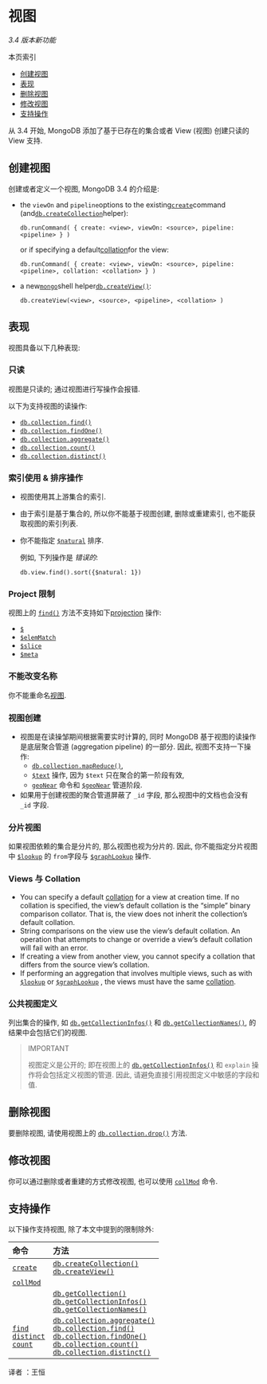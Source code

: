 # 视图

_3.4 版本新功能_

本页索引

* [创建视图](https://docs.mongodb.com/manual/core/views/#创建视图)
* [表现](https://docs.mongodb.com/manual/core/views/#表现)
* [删除视图](https://docs.mongodb.com/manual/core/views/#删除视图)
* [修改视图](https://docs.mongodb.com/manual/core/views/#修改视图)
* [支持操作](https://docs.mongodb.com/manual/core/views/#支持操作)

从 3.4 开始, MongoDB 添加了基于已存在的集合或者 View (视图) 创建只读的 View 支持.

## 创建视图

创建或者定义一个视图, MongoDB 3.4 的介绍是:

* the `viewOn` and `pipeline`options to the existing[`create`](https://docs.mongodb.com/manual/reference/command/create/#dbcmd.create)command \(and[`db.createCollection`](https://docs.mongodb.com/manual/reference/method/db.createCollection/#db.createCollection)helper\):

  ```
  db.runCommand( { create: <view>, viewOn: <source>, pipeline: <pipeline> } )
  ```

  or if specifying a default[collation](https://docs.mongodb.com/manual/release-notes/3.4/#relnotes-collation)for the view:

  ```
  db.runCommand( { create: <view>, viewOn: <source>, pipeline: <pipeline>, collation: <collation> } )
  ```

* a new[`mongo`](https://docs.mongodb.com/manual/reference/program/mongo/#bin.mongo)shell helper[`db.createView()`](https://docs.mongodb.com/manual/reference/method/db.createView/#db.createView):

  ```
  db.createView(<view>, <source>, <pipeline>, <collation> )
  ```

## 表现

视图具备以下几种表现:

### 只读

视图是只读的; 通过视图进行写操作会报错.

以下为支持视图的读操作:

* [`db.collection.find()`](https://docs.mongodb.com/manual/reference/method/db.collection.find/#db.collection.find)
* [`db.collection.findOne()`](https://docs.mongodb.com/manual/reference/method/db.collection.findOne/#db.collection.findOne)
* [`db.collection.aggregate()`](https://docs.mongodb.com/manual/reference/method/db.collection.aggregate/#db.collection.aggregate)
* [`db.collection.count()`](https://docs.mongodb.com/manual/reference/method/db.collection.count/#db.collection.count)
* [`db.collection.distinct()`](https://docs.mongodb.com/manual/reference/method/db.collection.distinct/#db.collection.distinct)

### 索引使用 & 排序操作

* 视图使用其上游集合的索引.

* 由于索引是基于集合的, 所以你不能基于视图创建, 删除或重建索引, 也不能获取视图的索引列表.

* 你不能指定 [`$natural`](https://docs.mongodb.com/manual/reference/operator/meta/natural/#metaOp._S_natural) 排序.

  例如, 下列操作是 _错误的_:

  ```
  db.view.find().sort({$natural: 1})
  ```

### Project 限制

视图上的 [`find()`](https://docs.mongodb.com/manual/reference/method/db.collection.find/#db.collection.find) 方法不支持如下[projection](https://docs.mongodb.com/manual/reference/operator/projection/) 操作:

* [`$`](https://docs.mongodb.com/manual/reference/operator/projection/positional/#proj._S_)
* [`$elemMatch`](https://docs.mongodb.com/manual/reference/operator/projection/elemMatch/#proj._S_elemMatch)
* [`$slice`](https://docs.mongodb.com/manual/reference/operator/projection/slice/#proj._S_slice)
* [`$meta`](https://docs.mongodb.com/manual/reference/operator/projection/meta/#proj._S_meta)

### 不能改变名称

你不能重命名[视图](#).

### 视图创建

* 视图是在读操邹期间根据需要实时计算的, 同时 MongoDB 基于视图的读操作是底层聚合管道 (aggregation pipeline) 的一部分. 因此, 视图不支持一下操作:
  * [`db.collection.mapReduce()`](https://docs.mongodb.com/manual/reference/method/db.collection.mapReduce/#db.collection.mapReduce),
  * [`$text`](https://docs.mongodb.com/manual/reference/operator/query/text/#op._S_text) 操作, 因为 `$text` 只在聚合的第一阶段有效,
  * [`geoNear`](https://docs.mongodb.com/manual/reference/command/geoNear/#dbcmd.geoNear) 命令和 [`$geoNear`](https://docs.mongodb.com/manual/reference/operator/aggregation/geoNear/#pipe._S_geoNear)
    管道阶段.
* 如果用于创建视图的聚合管道屏蔽了 `_id` 字段, 那么视图中的文档也会没有 `_id` 字段.

### 分片视图

如果视图依赖的集合是分片的, 那么视图也视为分片的. 因此, 你不能指定分片视图中 [`$lookup`](https://docs.mongodb.com/manual/reference/operator/aggregation/lookup/#pipe._S_lookup) 的 `from`字段与 [`$graphLookup`](https://docs.mongodb.com/manual/reference/operator/aggregation/graphLookup/#pipe._S_graphLookup) 操作.

### Views 与 Collation

* You can specify a default [collation](https://docs.mongodb.com/manual/reference/collation/) for a view at creation time. If no collation is specified, the view’s default collation is the “simple” binary comparison collator. That is, the view does not inherit the collection’s default collation.
* String comparisons on the view use the view’s default collation. An operation that attempts to change or override a view’s default collation will fail with an error.
* If creating a view from another view, you cannot specify a collation that differs from the source view’s collation.
* If performing an aggregation that involves multiple views, such as with [`$lookup`](https://docs.mongodb.com/manual/reference/operator/aggregation/lookup/#pipe._S_lookup) or [`$graphLookup`](https://docs.mongodb.com/manual/reference/operator/aggregation/graphLookup/#pipe._S_graphLookup) , the views must have the same [collation](https://docs.mongodb.com/manual/reference/collation/).

### 公共视图定义

列出集合的操作, 如 [`db.getCollectionInfos()`](https://docs.mongodb.com/manual/reference/method/db.getCollectionInfos/#db.getCollectionInfos) 和 [`db.getCollectionNames()`](https://docs.mongodb.com/manual/reference/method/db.getCollectionNames/#db.getCollectionNames), 的结果中会包括它们的视图.

> IMPORTANT
>
> 视图定义是公开的; 即在视图上的 [`db.getCollectionInfos()`](https://docs.mongodb.com/manual/reference/method/db.getCollectionInfos/#db.getCollectionInfos) 和 `explain` 操作将会包括定义视图的管道. 因此, 请避免直接引用视图定义中敏感的字段和值.
>

## 删除视图

要删除视图, 请使用视图上的 [`db.collection.drop()`](https://docs.mongodb.com/manual/reference/method/db.collection.drop/#db.collection.drop) 方法.

## 修改视图

你可以通过删除或者重建的方式修改视图, 也可以使用 [`collMod`](https://docs.mongodb.com/manual/reference/command/collMod/#dbcmd.collMod) 命令.

## 支持操作

以下操作支持视图, 除了本文中提到的限制除外:

| 命令 | 方法 |
| :--- | :--- |
| [`create`](https://docs.mongodb.com/manual/reference/command/create/#dbcmd.create) | [`db.createCollection()`](https://docs.mongodb.com/manual/reference/method/db.createCollection/#db.createCollection) <br> [`db.createView()`](https://docs.mongodb.com/manual/reference/method/db.createView/#db.createView) |
| [`collMod`](https://docs.mongodb.com/manual/reference/command/collMod/#dbcmd.collMod) |  |
|  | [`db.getCollection()`](https://docs.mongodb.com/manual/reference/method/db.getCollection/#db.getCollection) <br> [`db.getCollectionInfos()`](https://docs.mongodb.com/manual/reference/method/db.getCollectionInfos/#db.getCollectionInfos) <br> [`db.getCollectionNames()`](https://docs.mongodb.com/manual/reference/method/db.getCollectionNames/#db.getCollectionNames) |
| [`find`](https://docs.mongodb.com/manual/reference/command/find/#dbcmd.find) <br> [`distinct`](https://docs.mongodb.com/manual/reference/command/distinct/#dbcmd.distinct) <br> [`count`](https://docs.mongodb.com/manual/reference/command/count/#dbcmd.count) | [`db.collection.aggregate()`](https://docs.mongodb.com/manual/reference/method/db.collection.aggregate/#db.collection.aggregate) <br> [`db.collection.find()`](https://docs.mongodb.com/manual/reference/method/db.collection.find/#db.collection.find) <br> [`db.collection.findOne()`](https://docs.mongodb.com/manual/reference/method/db.collection.findOne/#db.collection.findOne) <br> [`db.collection.count()`](https://docs.mongodb.com/manual/reference/method/db.collection.count/#db.collection.count) <br> [`db.collection.distinct()`](https://docs.mongodb.com/manual/reference/method/db.collection.distinct/#db.collection.distinct) |

译者 ：王恒



